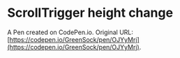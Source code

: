 # ScrollTrigger height change

A Pen created on CodePen.io. Original URL: [https://codepen.io/GreenSock/pen/OJYyMrj](https://codepen.io/GreenSock/pen/OJYyMrj).


